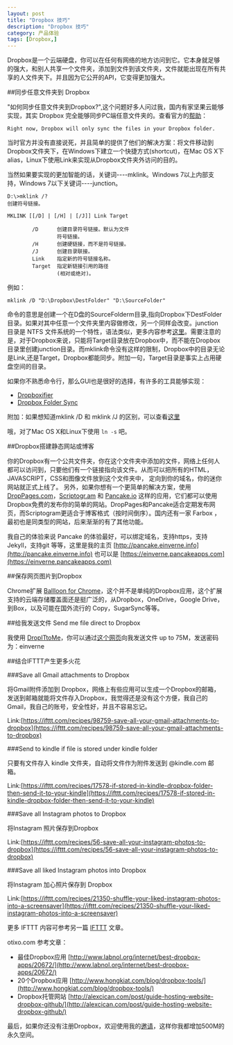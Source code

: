 ```yaml
---
layout: post
title: "Dropbox 技巧"
description: "Dropbox 技巧"
category: 产品体验
tags: [Dropbox,]
---
```


Dropbox是一个云端硬盘，你可以在任何有网络的地方访问到它。它本身就足够的强大，和别人共享一个文件夹，添加到文件到该文件夹，文件就能出现在所有共享的人文件夹下。并且因为它公开的API，它变得更加强大。

##同步任意文件夹到 Dropbox

"如何同步任意文件夹到Dropbox?",这个问题好多人问过我，国内有家坚果云能够实现，其实 Dropbox 完全能够同步PC端任意文件夹的。查看官方的[帮助](https://www.dropbox.com/en/help/12)：

	Right now, Dropbox will only sync the files in your Dropbox folder.

当时官方并没有直接说死，并且简单的提供了他们的解决方案：将文件移动到Dropbox文件夹下，在Windows下建立一个快捷方式(shortcut)，在Mac OS X下alias，Linux下使用Link来实现从Dropbox文件夹外访问的目的。

当然如果要实现的更加智能的话，关键词----mklink。Windows 7以上内部支持，Windows 7以下关键词----junction。

	D:\>mklink /?
	创建符号链接。

	MKLINK [[/D] | [/H] | [/J]] Link Target

			/D      创建目录符号链接。默认为文件
					符号链接。
			/H      创建硬链接，而不是符号链接。
			/J      创建目录联接。
			Link    指定新的符号链接名称。
			Target  指定新链接引用的路径
					(相对或绝对)。

例如：

	mklink /D "D:\Dropbox\DestFolder" "D:\SourceFolder"

命令的意思是创建一个在D盘的SourceFolderm目录,指向Dropbox下DestFolder 目录。如果对其中任意一个文件夹里内容做修改，另一个同样会改变。junction 目录是 NTFS 文件系统的一个特性，语法类似，更多内容参考[这里](http://lifehacker.com/5154698/sync-files-and-folders-outside-your-my-dropbox-folder)。需要注意的是，对于Dropbox来说，只能将Target目录放在Dropbox中，而不能在Dropbox目录里创建junction目录。而mklink命令没有这样的限制，Dropbox中的目录无论是Link,还是Target，Dropbox都能同步。附加一句，Target目录是事实上占用硬盘空间的目录。

如果你不熟悉命令行，那么GUI也是很好的选择，有许多的工具能够实现：

- [Dropboxifier](http://dropboxifier.codeplex.com/)
- [Dropbox Folder Sync](http://satyadeepk.in/dropbox-folder-sync/)

附加：如果想知道mklink /D 和 mklink /J 的区别，可以查看[这里](http://superuser.com/questions/347930/what-are-the-various-link-types-in-windows-how-do-i-create-them)

哦，对了Mac OS X和Linux下使用 `ln -s` 吧。

##Dropbox搭建静态网站或博客

你的Dropbox有一个公共文件夹，你在这个文件夹中添加的文件，网络上任何人都可以访问到，只要他们有一个链接指向该文件。从而可以把所有的HTML，JAVASCRIPT，CSS和图像文件放到这个文件夹中， 定向到你的域名，你的迷你网站就正式上线了。
另外，如果你想有一个更简单的解决方案，使用 [DropPages.com](http://DropPages.com)，[Scriptogr.am](http://Scriptogr.am) 和 [Pancake.io](http://Pancake.io) 这样的应用，它们都可以使用Dropbox免费的发布你的简单的网站。DropPages和Pancake适合定期发布网页，而Scriptogram更适合于博客格式（按时间倒序）。国内还有一家 Farbox ，最初也是同类型的网站，后来渐渐的有了其他功能。

我自己的体验来说 Pancake 的体验最好，可以绑定域名，支持https，支持 Jekyll，支持git  等等，这里是我的主页 [http://pancake.einverne.info](http://pancake.einverne.info) 也可以是 [https://einverne.pancakeapps.com](https://einverne.pancakeapps.com)


##保存网页图片到Dropbox

Chrome扩展 [Ballloon for Chrome](https://chrome.google.com/webstore/detail/kbmligehjhghebleanjcmenomghmcohn)，这个并不是单纯的Dropbox应用，这个扩展支持的云端存储覆盖面还是挺广泛的，从Dropbox，OneDrive，Google Drive，到Box，以及可能在国外流行的 Copy，SugarSync等等。

##给我发送文件 Send me file direct to Dropbox

我使用 [DropITtoMe](http://www.dropitto.me)，你可以通过[这个网页](http://www.dropitto.me/einverne)向我发送文件 up to 75M，发送密码为：einverne

##结合IFTTT产生更多火花

###Save all Gmail attachments to Dropbox

将Gmail附件添加到 Dropbox，网络上有些应用可以生成一个Dropbox的邮箱，发送到邮箱就能将文件存入Dropbox，我觉得还是没有这个方便，我自己的Gmail，我自己的账号，安全性好，并且不容易忘记。

Link:[https://ifttt.com/recipes/98759-save-all-your-gmail-attachments-to-dropbox](https://ifttt.com/recipes/98759-save-all-your-gmail-attachments-to-dropbox)

###Send to kindle if file is stored under kindle folder

只要有文件存入 kindle 文件夹，自动将文件作为附件发送到 @kindle.com 邮箱。

Link:[https://ifttt.com/recipes/17578-if-stored-in-kindle-dropbox-folder-then-send-it-to-your-kindle](https://ifttt.com/recipes/17578-if-stored-in-kindle-dropbox-folder-then-send-it-to-your-kindle)

###Save all Instagram photos to Dropbox

将Instagram 照片保存到Dropbox

Link:[https://ifttt.com/recipes/56-save-all-your-instagram-photos-to-dropbox](https://ifttt.com/recipes/56-save-all-your-instagram-photos-to-dropbox)

###Save all liked Instagram photos into Dropbox

将Instagram 加心照片保存到 Dropbox

Link:[https://ifttt.com/recipes/21350-shuffle-your-liked-instagram-photos-into-a-screensaver](https://ifttt.com/recipes/21350-shuffle-your-liked-instagram-photos-into-a-screensaver)

更多 IFTTT 内容可参考另一篇 [IFTTT](/2015/06/23/ifttt.html) 文章。

otixo.com
参考文章：

- 最佳Dropbox应用 [http://www.labnol.org/internet/best-dropbox-apps/20672/](http://www.labnol.org/internet/best-dropbox-apps/20672/)
- 20个Dropbox应用 [http://www.hongkiat.com/blog/dropbox-tools/](http://www.hongkiat.com/blog/dropbox-tools/)
- Dropbox托管网站 [http://alexcican.com/post/guide-hosting-website-dropbox-github/](http://alexcican.com/post/guide-hosting-website-dropbox-github/)

最后，如果你还没有注册Dropbox，欢迎使用我的[邀请](https://db.tt/B0sJSIVy)，这样你我都增加500M的永久空间。


